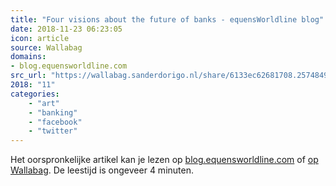 ```yaml
---
title: "Four visions about the future of banks - equensWorldline blog"
date: 2018-11-23 06:23:05
icon: article
source: Wallabag
domains:
- blog.equensworldline.com
src_url: "https://wallabag.sanderdorigo.nl/share/6133ec62681708.25748499"
2018: "11"
categories:
    - "art"
    - "banking"
    - "facebook"
    - "twitter"
---
```

Het oorspronkelijke artikel kan je lezen op [blog.equensworldline.com](https://blog.equensworldline.com/eu/2018/09/four-visions-about-the-future-of-banks/) of [op Wallabag](https://wallabag.sanderdorigo.nl/share/6133ec62681708.25748499). De leestijd is ongeveer 4 minuten.